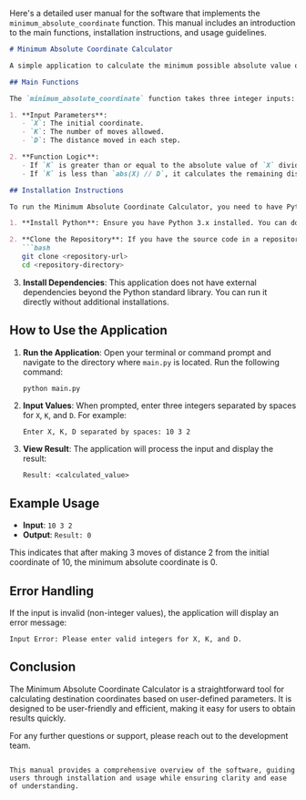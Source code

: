 Here's a detailed user manual for the software that implements the `minimum_absolute_coordinate` function. This manual includes an introduction to the main functions, installation instructions, and usage guidelines.

```markdown
# Minimum Absolute Coordinate Calculator

A simple application to calculate the minimum possible absolute value of a destination coordinate based on user-defined parameters.

## Main Functions

The `minimum_absolute_coordinate` function takes three integer inputs: `X`, `K`, and `D`, and computes the minimum possible absolute value of the destination coordinate based on the following logic:

1. **Input Parameters**:
   - `X`: The initial coordinate.
   - `K`: The number of moves allowed.
   - `D`: The distance moved in each step.

2. **Function Logic**:
   - If `K` is greater than or equal to the absolute value of `X` divided by `D`, the function returns `abs(X) % D`.
   - If `K` is less than `abs(X) // D`, it calculates the remaining distance after making `K` moves towards zero and determines the final position based on whether the remaining distance is even or odd.

## Installation Instructions

To run the Minimum Absolute Coordinate Calculator, you need to have Python installed on your machine. Follow these steps to set up the environment:

1. **Install Python**: Ensure you have Python 3.x installed. You can download it from [python.org](https://www.python.org/downloads/).

2. **Clone the Repository**: If you have the source code in a repository, clone it using:
   ```bash
   git clone <repository-url>
   cd <repository-directory>
   ```

3. **Install Dependencies**: This application does not have external dependencies beyond the Python standard library. You can run it directly without additional installations.

## How to Use the Application

1. **Run the Application**: Open your terminal or command prompt and navigate to the directory where `main.py` is located. Run the following command:
   ```bash
   python main.py
   ```

2. **Input Values**: When prompted, enter three integers separated by spaces for `X`, `K`, and `D`. For example:
   ```
   Enter X, K, D separated by spaces: 10 3 2
   ```

3. **View Result**: The application will process the input and display the result:
   ```
   Result: <calculated_value>
   ```

## Example Usage

- **Input**: `10 3 2`
- **Output**: `Result: 0`

This indicates that after making 3 moves of distance 2 from the initial coordinate of 10, the minimum absolute coordinate is 0.

## Error Handling

If the input is invalid (non-integer values), the application will display an error message:
```
Input Error: Please enter valid integers for X, K, and D.
```

## Conclusion

The Minimum Absolute Coordinate Calculator is a straightforward tool for calculating destination coordinates based on user-defined parameters. It is designed to be user-friendly and efficient, making it easy for users to obtain results quickly.

For any further questions or support, please reach out to the development team.
```

This manual provides a comprehensive overview of the software, guiding users through installation and usage while ensuring clarity and ease of understanding.